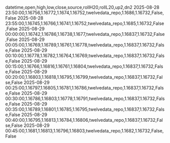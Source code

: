 datetime,open,high,low,close,source,rollH20,rollL20,up2,dn2
2025-08-28 23:50:00,1.16756,1.16772,1.1674,1.16752,twelvedata_repo,1.1686,1.16732,False,False
2025-08-28 23:55:00,1.16745,1.16766,1.16741,1.16752,twelvedata_repo,1.1685,1.16732,False,False
2025-08-29 00:00:00,1.16742,1.16786,1.16738,1.1677,twelvedata_repo,1.16837,1.16732,False,False
2025-08-29 00:05:00,1.16769,1.16789,1.16761,1.16778,twelvedata_repo,1.16837,1.16732,False,False
2025-08-29 00:10:00,1.16778,1.16782,1.16764,1.16769,twelvedata_repo,1.16837,1.16732,False,False
2025-08-29 00:15:00,1.16766,1.16816,1.16761,1.16804,twelvedata_repo,1.16837,1.16732,False,False
2025-08-29 00:20:00,1.16803,1.16818,1.16795,1.16799,twelvedata_repo,1.16837,1.16732,False,False
2025-08-29 00:25:00,1.16797,1.16805,1.16781,1.16786,twelvedata_repo,1.16837,1.16732,False,False
2025-08-29 00:30:00,1.16786,1.16803,1.16778,1.16791,twelvedata_repo,1.16837,1.16732,False,False
2025-08-29 00:35:00,1.16789,1.16801,1.16785,1.16795,twelvedata_repo,1.16837,1.16732,False,False
2025-08-29 00:40:00,1.16795,1.16813,1.16784,1.16806,twelvedata_repo,1.16837,1.16732,False,False
2025-08-29 00:45:00,1.1681,1.16813,1.16796,1.16803,twelvedata_repo,1.1682,1.16732,False,False
